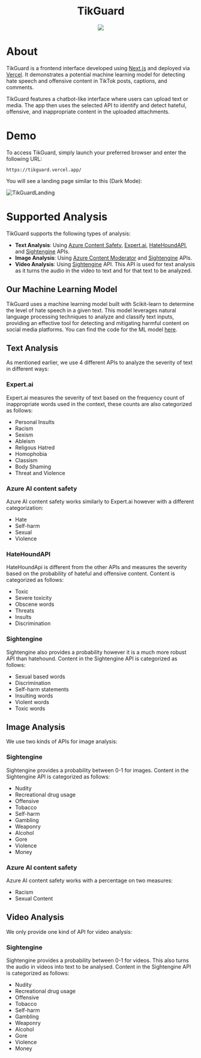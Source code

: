 <h1 align="center">TikGuard</h1>

<p align="center">
  <img src="https://github.com/minhvyha/TikGuard/assets/120470330/2650af17-0349-4e15-a44d-ad21b6c4e858" />
</p>

# About

TikGuard is a frontend interface developed using [Next.js](https://nextjs.org/) and deployed via [Vercel](https://vercel.com/). It demonstrates a potential machine learning model for detecting hate speech and offensive content in TikTok posts, captions, and comments.

TikGuard features a chatbot-like interface where users can upload text or media. The app then uses the selected API to identify and detect hateful, offensive, and inappropriate content in the uploaded attachments.

# Demo

To access TikGuard, simply launch your preferred browser and enter the following URL:

```
https://tikguard.vercel.app/
```

You will see a landing page similar to this (Dark Mode):

![TikGuardLanding](https://github.com/minhvyha/TikGuard/assets/132450443/c3c61eb9-6b4d-4541-8bba-a04593a3ae6d)


# Supported Analysis

TikGuard supports the following types of analysis:
- **Text Analysis**: Using [Azure Content Safety](https://azure.microsoft.com/en-us/products/ai-services/ai-content-safety), [Expert.ai](https://docs.expert.ai/nlapi/v2/), [HateHoundAPI](https://hate-hound-api.vercel.app/?ref=taaft&utm_source=taaft&utm_medium=referral), and [Sightengine](https://sightengine.com/docs/) APIs.
- **Image Analysis**: Using [Azure Content Moderator](https://learn.microsoft.com/en-us/azure/ai-services/content-moderator/overview) and [Sightengine](https://sightengine.com/docs/) APIs.
- **Video Analysis**: Using [Sightengine](https://sightengine.com/docs/) API. This API is used for text analysis as it turns the audio in the video to text and for that text to be analyzed. 


## Our Machine Learning Model
TikGuard uses a machine learning model built with Scikit-learn to determine the level of hate speech in a given text. This model leverages natural language processing techniques to analyze and classify text inputs, providing an effective tool for detecting and mitigating harmful content on social media platforms. You can find the code for the ML model [here](https://github.com/minhvyha/TikGuardAPI).

## Text Analysis 

As mentioned earlier, we use 4 different APIs to analyze the severity of text in different ways: 
### Expert.ai 

Expert.ai measures the severity of text based on the frequency count of inappropriate words used in the context, these counts are also categorized as follows:
- Personal Insults 
- Racism
- Sexism
- Ableism
- Religous Hatred 
- Homophobia
- Classism 
- Body Shaming 
- Threat and Violence

### Azure AI content safety

Azure AI content safety works similarly to Expert.ai however with a different categorization:
- Hate 
- Self-harm
- Sexual
- Violence
  
### HateHoundAPI

HateHoundApi is different from the other APIs and measures the severity based on the probability of hateful and offensive content. Content is categorized as follows:
- Toxic
- Severe toxicity
- Obscene words
- Threats
- Insults
- Discrimination

### Sightengine

Sightengine also provides a probability however it is a much more robust API than hatehound. Content in the Sightengine API is categorized as follows:
- Sexual based words
- Discrimination
- Self-harm statements
- Insulting words
- Violent words
- Toxic words

## Image Analysis 
We use two kinds of APIs for image analysis:

### Sightengine
Sightengine provides a probability between 0-1 for images. Content in the Sightengine API is categorized as follows:
- Nudity
- Recreational drug usage
- Offensive
- Tobacco
- Self-harm
- Gambling
- Weaponry
- Alcohol
- Gore
- Violence
- Money

### Azure AI content safety
Azure AI content safety works with a percentage on two measures:
- Racism
- Sexual Content

## Video Analysis 

We only provide one kind of API for video analysis:

### Sightengine
Sightengine provides a probability between 0-1 for videos. This also turns the audio in videos into text to be analysed. Content in the Sightengine API is categorized as follows:
- Nudity
- Recreational drug usage
- Offensive
- Tobacco
- Self-harm
- Gambling
- Weaponry
- Alcohol
- Gore
- Violence
- Money

